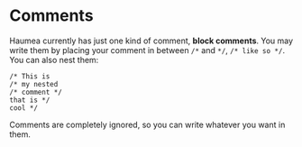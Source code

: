 # Comments
Haumea currently has just one kind of comment, **block comments**. You may write them by placing your comment in between `/*` and `*/`, `/* like so */`. You can also nest them:

```
/* This is
/* my nested
/* comment */
that is */
cool */
```

Comments are completely ignored, so you can write whatever you want in them.
